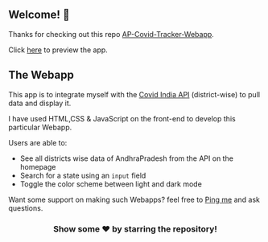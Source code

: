 ## Welcome! 👋

Thanks for checking out this repo [AP-Covid-Tracker-Webapp](https://github.com/beharavenkatasatyaprasad/AP-Covid-Tracker-Webapp).

Click [here](https://covid19-ap-webapp.netlify.app/) to preview the app.

## The Webapp

This app is to integrate myself with the [Covid India API](https://api.covid19india.org) (district-wise) to pull data and display it.

I have used HTML,CSS & JavaScript on the front-end to develop this particular Webapp.

Users are able to:

- See all districts wise data of AndhraPradesh from the API on the homepage
- Search for a state using an `input` field
- Toggle the color scheme between light and dark mode

Want some support on making such Webapps? feel free to [Ping me](https://wa.me/917093657303?text=Hello%20Satya) and ask questions.

<div align="center">

### Show some ❤️ by starring the repository!

</div>

